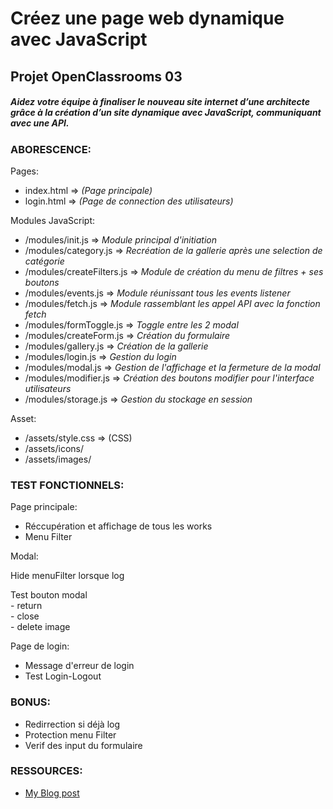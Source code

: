 # Créez une page web dynamique avec JavaScript
## Projet OpenClassrooms 03

##### *Aidez votre équipe à finaliser le nouveau site internet d’une architecte grâce à la création d’un site dynamique avec JavaScript, communiquant avec une API.*

### ABORESCENCE:
Pages:
- index.html => *(Page principale)* 
- login.html => *(Page de connection des utilisateurs)*

Modules JavaScript: 
- /modules/init.js => *Module principal d'initiation*
- /modules/category.js => *Recréation de la gallerie après une selection de catégorie*
- /modules/createFilters.js => *Module de création du menu de filtres + ses boutons*
- /modules/events.js => *Module réunissant tous les events listener*
- /modules/fetch.js => *Module rassemblant les appel API avec la fonction fetch*
- /modules/formToggle.js => *Toggle entre les 2 modal*
- /modules/createForm.js => *Création du formulaire*
- /modules/gallery.js => *Création de la gallerie*
- /modules/login.js => *Gestion du login*
- /modules/modal.js => *Gestion de l'affichage et la fermeture de la modal*
- /modules/modifier.js => *Création des boutons modifier pour l'interface utilisateurs*
- /modules/storage.js => *Gestion du stockage en session*

Asset:
- /assets/style.css => (CSS)
- /assets/icons/
- /assets/images/


### TEST FONCTIONNELS:  
Page principale:  
- Réccupération et affichage de tous les works  
- Menu Filter  

Modal:  

Hide menuFilter lorsque log  

Test bouton modal  
    - return  
    - close  
    - delete image  

Page de login:  
- Message d'erreur de login  
- Test Login-Logout  


### BONUS:
- Redirrection si déjà log  
- Protection menu Filter  
- Verif des input du formulaire  


### RESSOURCES:
- [My Blog post](https://blog.positive-link.net/oc_projet03)